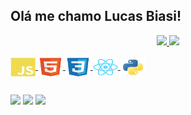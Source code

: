 ## Olá me chamo Lucas Biasi!

<div align="center">
  <a href="">
  <img height="180em" src="https://github-readme-stats.vercel.app/api?username=zLucasBiasi&show_icons=true&theme=monokai&include_all_commits=true&count_private=true"/>
  <img height="180em" src="https://github-readme-stats.vercel.app/api/top-langs/?username=zLucasBiasi&layout=compact&langs_count=7&theme=monokai"/>
</div>
<div style="display: inline_block"><br>
  <img align="center" alt="Biasi-Js" height="30" width="40" src="https://raw.githubusercontent.com/devicons/devicon/master/icons/javascript/javascript-plain.svg">
  <img align="center" alt="Biasi-HTML" height="30" width="40" src="https://raw.githubusercontent.com/devicons/devicon/master/icons/html5/html5-original.svg">
  <img align="center" alt="Biasi-CSS" height="30" width="40" src="https://raw.githubusercontent.com/devicons/devicon/master/icons/css3/css3-original.svg">
  <img align="center" alt="Biasi-React" height="30" width="40" src="https://raw.githubusercontent.com/devicons/devicon/master/icons/react/react-original.svg">
  <img align="center" alt="Biasi-React" height="30" width="40" src="https://raw.githubusercontent.com/devicons/devicon/master/icons/python/python-original.svg">
</div>
  
  
  
  
  ##
 
<div> 
 	<a href="https://contate.me/LucasBiasiDev" target="_blank"><img src="https://img.shields.io/badge/WhatsApp-25D366?style=for-the-badge&logo=whatsapp&logoColor=white" target="_blank"></a>
  <a href = "mailto:lucasbiasidev@gmail.com"><img src="https://img.shields.io/badge/-Gmail-%23333?style=for-the-badge&logo=gmail&logoColor=white" target="_blank"></a>
  <a href="https://www.linkedin.com/in/lucasbiasidev/" target="_blank"><img src="https://img.shields.io/badge/-LinkedIn-%230077B5?style=for-the-badge&logo=linkedin&logoColor=white" target="_blank"></a>  
</div>
